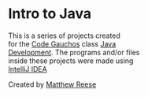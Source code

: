 <h1>Intro to Java</h1>
<p>This is a series of projects created<br />
for the <a href="https://www.codegauchos.com">Code Gauchos</a> class <a href="https://www.codegauchos.com/description">Java<br />
Development</a>. The programs and/or files<br />
inside these projects were made using <br />
<a href="https://www.jetbrains.com/idea/">IntelliJ IDEA</a></p>
<footer>Created by <a href="https://github.com/awesomepop012">Matthew Reese</a><footer>